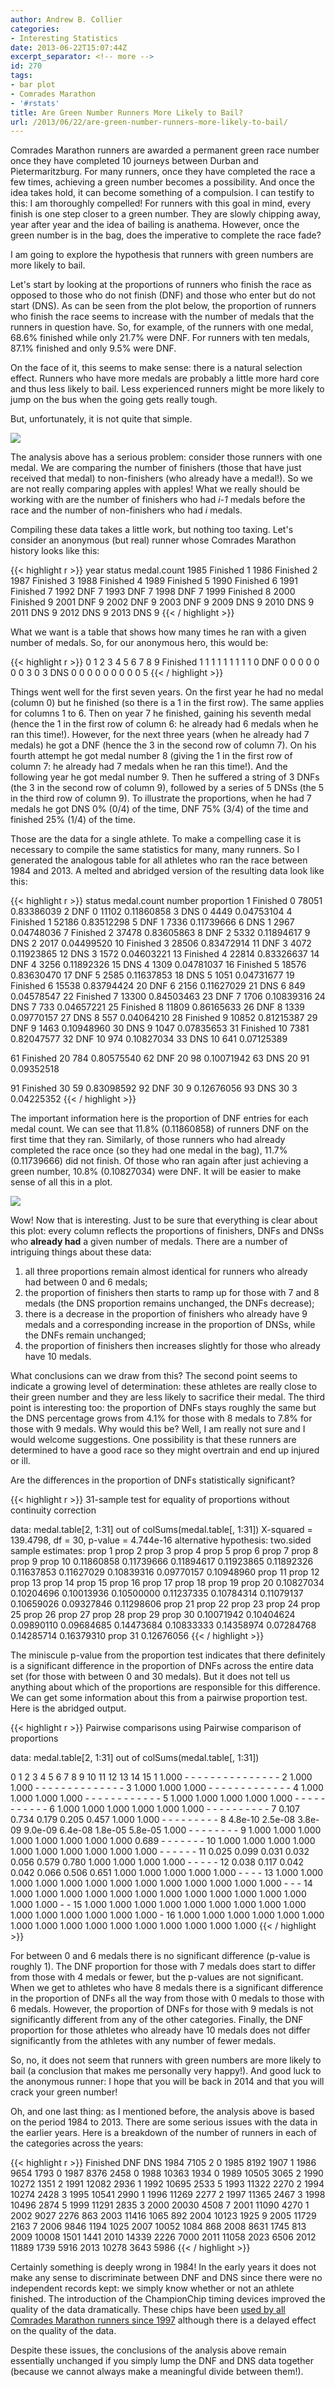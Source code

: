 ```yaml
---
author: Andrew B. Collier
categories:
- Interesting Statistics
date: 2013-06-22T15:07:44Z
excerpt_separator: <!-- more -->
id: 270
tags:
- bar plot
- Comrades Marathon
- '#rstats'
title: Are Green Number Runners More Likely to Bail?
url: /2013/06/22/are-green-number-runners-more-likely-to-bail/
---
```


Comrades Marathon runners are awarded a permanent green race number once they have completed 10 journeys between Durban and Pietermaritzburg. For many runners, once they have completed the race a few times, achieving a green number becomes a possibility. And once the idea takes hold, it can become something of a compulsion. I can testify to this: I am thoroughly compelled! For runners with this goal in mind, every finish is one step closer to a green number. They are slowly chipping away, year after year and the idea of bailing is anathema. However, once the green number is in the bag, does the imperative to complete the race fade?

I am going to explore the hypothesis that runners with green numbers are more likely to bail.

Let's start by looking at the proportions of runners who finish the race as opposed to those who do not finish (DNF) and those who enter but do not start (DNS). As can be seen from the plot below, the proportion of runners who finish the race seems to increase with the number of medals that the runners in question have. So, for example, of the runners with one medal, 68.6% finished while only 21.7% were DNF. For runners with ten medals, 87.1% finished and only 9.5% were DNF.

On the face of it, this seems to make sense: there is a natural selection effect. Runners who have more medals are probably a little more hard core and thus less likely to bail. Less experienced runners might be more likely to jump on the bus when the going gets really tough.

But, unfortunately, it is not quite that simple.

<img src="{{ site.baseurl }}/static/img/2013/06/status-proportion-medal-count.png">

The analysis above has a serious problem: consider those runners with one medal. We are comparing the number of finishers (those that have just received that medal) to non-finishers (who already have a medal!). So we are not really comparing apples with apples! What we really should be working with are the number of finishers who had _i-1_ medals before the race and the number of non-finishers who had _i_ medals.

Compiling these data takes a little work, but nothing too taxing. Let's consider an anonymous (but real) runner whose Comrades Marathon history looks like this:

{{< highlight r >}}
year   status medal.count
1985 Finished           1
1986 Finished           2
1987 Finished           3
1988 Finished           4
1989 Finished           5
1990 Finished           6
1991 Finished           7
1992      DNF           7
1993      DNF           7
1998      DNF           7
1999 Finished           8
2000 Finished           9
2001      DNF           9
2002      DNF           9
2003      DNF           9
2009      DNS           9
2010      DNS           9
2011      DNS           9
2012      DNS           9
2013      DNS           9
{{< / highlight >}}

What we want is a table that shows how many times he ran with a given number of medals. So, for our anonymous hero, this would be:

{{< highlight r >}}
           0 1 2 3 4 5 6 7 8 9
  Finished 1 1 1 1 1 1 1 1 1 0
  DNF      0 0 0 0 0 0 0 3 0 3
  DNS      0 0 0 0 0 0 0 0 0 5
{{< / highlight >}}

Things went well for the first seven years. On the first year he had no medal (column 0) but he finished (so there is a 1 in the first row). The same applies for columns 1 to 6. Then on year 7 he finished, gaining his seventh medal (hence the 1 in the first row of column 6: he already had 6 medals when he ran this time!). However, for the next three years (when he already had 7 medals) he got a DNF (hence the 3 in the second row of column 7). On his fourth attempt he got medal number 8 (giving the 1 in the first row of column 7: he already had 7 medals when he ran this time!). And the following year he got medal number 9. Then he suffered a string of 3 DNFs (the 3 in the second row of column 9), followed by a series of 5 DNSs (the 5 in the third row of column 9). To illustrate the proportions, when he had 7 medals he got DNS 0% (0/4) of the time, DNF 75% (3/4) of the time and finished 25% (1/4) of the time.

Those are the data for a single athlete. To make a compelling case it is necessary to compile the same statistics for many, many runners. So I generated the analogous table for all athletes who ran the race between 1984 and 2013. A melted and abridged version of the resulting data look like this:

{{< highlight r >}}
     status medal.count number proportion
1  Finished           0  78051 0.83386039
2       DNF           0  11102 0.11860858
3       DNS           0   4449 0.04753104
4  Finished           1  52186 0.83512298
5       DNF           1   7336 0.11739666
6       DNS           1   2967 0.04748036
7  Finished           2  37478 0.83605863
8       DNF           2   5332 0.11894617
9       DNS           2   2017 0.04499520
10 Finished           3  28506 0.83472914
11      DNF           3   4072 0.11923865
12      DNS           3   1572 0.04603221
13 Finished           4  22814 0.83326637
14      DNF           4   3256 0.11892326
15      DNS           4   1309 0.04781037
16 Finished           5  18576 0.83630470
17      DNF           5   2585 0.11637853
18      DNS           5   1051 0.04731677
19 Finished           6  15538 0.83794424
20      DNF           6   2156 0.11627029
21      DNS           6    849 0.04578547
22 Finished           7  13300 0.84503463
23      DNF           7   1706 0.10839316
24      DNS           7    733 0.04657221
25 Finished           8  11809 0.86165633
26      DNF           8   1339 0.09770157
27      DNS           8    557 0.04064210
28 Finished           9  10852 0.81215387
29      DNF           9   1463 0.10948960
30      DNS           9   1047 0.07835653
31 Finished          10   7381 0.82047577
32      DNF          10    974 0.10827034
33      DNS          10    641 0.07125389

61 Finished          20    784 0.80575540
62      DNF          20     98 0.10071942
63      DNS          20     91 0.09352518

91 Finished          30     59 0.83098592
92      DNF          30      9 0.12676056
93      DNS          30      3 0.04225352
{{< / highlight >}}

The important information here is the proportion of DNF entries for each medal count. We can see that 11.8% (0.11860858) of runners DNF on the first time that they ran. Similarly, of those runners who had already completed the race once (so they had one medal in the bag), 11.7% (0.11739666) did not finish. Of those who ran again after just achieving a green number, 10.8% (0.10827034) were DNF. It will be easier to make sense of all this in a plot.

<img src="{{ site.baseurl }}/static/img/2013/06/status-proportion-medal-count-corrected.png">

Wow! Now that is interesting. Just to be sure that everything is clear about this plot: every column reflects the proportions of finishers, DNFs and DNSs who **already had** a given number of medals. There are a number of intriguing things about these data:

1. all three proportions remain almost identical for runners who already had between 0 and 6 medals;
2. the proportion of finishers then starts to ramp up for those with 7 and 8 medals (the DNS proportion remains unchanged, the DNFs decrease);
3. there is a decrease in the proportion of finishers who already have 9 medals and a corresponding increase in the proportion of DNSs, while the DNFs remain unchanged;
4. the proportion of finishers then increases slightly for those who already have 10 medals.

What conclusions can we draw from this? The second point seems to indicate a growing level of determination: these athletes are really close to their green number and they are less likely to sacrifice their medal. The third point is interesting too: the proportion of DNFs stays roughly the same but the DNS percentage grows from 4.1% for those with 8 medals to 7.8% for those with 9 medals. Why would this be? Well, I am really not sure and I would welcome suggestions. One possibility is that these runners are determined to have a good race so they might overtrain and end up injured or ill.

Are the differences in the proportion of DNFs statistically significant?

{{< highlight r >}}
  31-sample test for equality of proportions without continuity correction

data:  medal.table[2, 1:31] out of colSums(medal.table[, 1:31])
X-squared = 139.4798, df = 30, p-value = 4.744e-16
alternative hypothesis: two.sided
sample estimates:
    prop 1     prop 2     prop 3     prop 4     prop 5     prop 6     prop 7     prop 8     prop 9    prop 10
0.11860858 0.11739666 0.11894617 0.11923865 0.11892326 0.11637853 0.11627029 0.10839316 0.09770157 0.10948960
   prop 11    prop 12    prop 13    prop 14    prop 15    prop 16    prop 17    prop 18    prop 19    prop 20
0.10827034 0.10204696 0.10013936 0.10500000 0.11237335 0.10784314 0.11079137 0.10659026 0.09327846 0.11298606
   prop 21    prop 22    prop 23    prop 24    prop 25    prop 26    prop 27    prop 28    prop 29    prop 30
0.10071942 0.10404624 0.09890110 0.09684685 0.14473684 0.10833333 0.14358974 0.07284768 0.14285714 0.16379310
   prop 31
0.12676056
{{< / highlight >}}

The miniscule p-value from the proportion test indicates that there definitely is a significant difference in the proportion of DNFs across the entire data set (for those with between 0 and 30 medals). But it does not tell us anything about which of the proportions are responsible for this difference. We can get some information about this from a pairwise proportion test. Here is the abridged output.

{{< highlight r >}}
  Pairwise comparisons using Pairwise comparison of proportions

data:  medal.table[2, 1:31] out of colSums(medal.table[, 1:31])

   0       1       2       3       4       5       6       7     8     9     10    11    12    13    14    15
1  1.000   -       -       -       -       -       -       -     -     -     -     -     -     -     -     -
2  1.000   1.000   -       -       -       -       -       -     -     -     -     -     -     -     -     -
3  1.000   1.000   1.000   -       -       -       -       -     -     -     -     -     -     -     -     -
4  1.000   1.000   1.000   1.000   -       -       -       -     -     -     -     -     -     -     -     -
5  1.000   1.000   1.000   1.000   1.000   -       -       -     -     -     -     -     -     -     -     -
6  1.000   1.000   1.000   1.000   1.000   1.000   -       -     -     -     -     -     -     -     -     -
7  0.107   0.734   0.179   0.205   0.457   1.000   1.000   -     -     -     -     -     -     -     -     -
8  4.8e-10 2.5e-08 3.8e-09 9.0e-09 6.4e-08 1.8e-05 5.8e-05 1.000 -     -     -     -     -     -     -     -
9  1.000   1.000   1.000   1.000   1.000   1.000   1.000   1.000 0.689 -     -     -     -     -     -     -
10 1.000   1.000   1.000   1.000   1.000   1.000   1.000   1.000 1.000 1.000 -     -     -     -     -     -
11 0.025   0.099   0.031   0.032   0.056   0.579   0.780   1.000 1.000 1.000 1.000 -     -     -     -     -
12 0.038   0.117   0.042   0.042   0.066   0.506   0.651   1.000 1.000 1.000 1.000 1.000 -     -     -     -
13 1.000   1.000   1.000   1.000   1.000   1.000   1.000   1.000 1.000 1.000 1.000 1.000 1.000 -     -     -
14 1.000   1.000   1.000   1.000   1.000   1.000   1.000   1.000 1.000 1.000 1.000 1.000 1.000 1.000 -     -
15 1.000   1.000   1.000   1.000   1.000   1.000   1.000   1.000 1.000 1.000 1.000 1.000 1.000 1.000 1.000 -
16 1.000   1.000   1.000   1.000   1.000   1.000   1.000   1.000 1.000 1.000 1.000 1.000 1.000 1.000 1.000 1.000
{{< / highlight >}}

For between 0 and 6 medals there is no significant difference (p-value is roughly 1). The DNF proportion for those with 7 medals does start to differ from those with 4 medals or fewer, but the p-values are not significant. When we get to athletes who have 8 medals there is a significant difference in the proportion of DNFs all the way from those with 0 medals to those with 6 medals. However, the proportion of DNFs for those with 9 medals is not significantly different from any of the other categories. Finally, the DNF proportion for those athletes who already have 10 medals does not differ significantly from the athletes with any number of fewer medals.

So, no, it does not seem that runners with green numbers are more likely to bail (a conclusion that makes me personally very happy!). And good luck to the anonymous runner: I hope that you will be back in 2014 and that you will crack your green number!

Oh, and one last thing: as I mentioned before, the analysis above is based on the period 1984 to 2013. There are some serious issues with the data in the earlier years. Here is a breakdown of the number of runners in each of the categories across the years:

{{< highlight r >}}
       Finished   DNF   DNS
  1984     7105     2     0
  1985     8192  1907     1
  1986     9654  1793     0
  1987     8376  2458     0
  1988    10363  1934     0
  1989    10505  3065     2
  1990    10272  1351     2
  1991    12082  2936     1
  1992    10695  2533     5
  1993    11322  2270     2
  1994    10274  2428     3
  1995    10541  2990     1
  1996    11269  2277     2
  1997    11365  2467     3
  1998    10496  2874     5
  1999    11291  2835     3
  2000    20030  4508     7
  2001    11090  4270     1
  2002     9027  2276   863
  2003    11416  1065   892
  2004    10123  1925     9
  2005    11729  2163     7
  2006     9846  1194  1025
  2007    10052  1084   868
  2008     8631  1745   813
  2009    10008  1501  1441
  2010    14339  2226  7000
  2011    11058  2023  6506
  2012    11889  1739  5916
  2013    10278  3643  5986
{{< / highlight >}}

Certainly something is deeply wrong in 1984! In the early years it does not make any sense to discriminate between DNF and DNS since there were no independent records kept: we simply know whether or not an athlete finished. The introduction of the ChampionChip timing devices improved the quality of the data dramatically. These chips have been [used by all Comrades Marathon runners since 1997](http://www.runnersworld.co.za/motivation/20-running-breakthroughs-from-the-last-20-years/) although there is a delayed effect on the quality of the data.

Despite these issues, the conclusions of the analysis above remain essentially unchanged if you simply lump the DNF and DNS data together (because we cannot always make a meaningful divide between them!).
